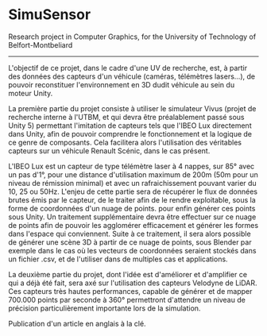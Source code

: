 # SimuSensor
Research project in Computer Graphics, for the University of Technology of Belfort-Montbeliard

____________

L'objectif de ce projet, dans le cadre d'une UV de recherche, est, à partir des données des capteurs d'un véhicule (caméras, télémètres lasers...), de pouvoir reconstituer l'environnement en 3D dudit véhicule au sein du moteur Unity.

La première partie du projet consiste à utiliser le simulateur Vivus (projet de recherche interne à l'UTBM, et qui devra être préalablement passé sous Unity 5) permettant l'imitation de capteurs tels que l'IBEO Lux directement dans Unity, afin de pouvoir comprendre le fonctionnement et la logique de ce genre de composants. Cela facilitera alors l'utilisation des véritables capteurs sur un véhicule Renault Scénic, dans le cas présent.

L'IBEO Lux est un capteur de type télémètre laser à 4 nappes, sur 85° avec un pas d'1°, pour une distance d'utilisation maximum de 200m (50m pour un niveau de rémission minimal) et avec un rafraichissement pouvant varier du 10, 25 ou 50Hz. L'enjeu de cette partie sera de récupérer le flux de données brutes émis par le capteur, de le traiter afin de le rendre exploitable, sous la forme de coordonnées d'un nuage de points. pour enfin générer ces points sous Unity.
Un traitement supplémentaire devra être effectuer sur ce nuage de points afin de pouvoir les agglomérer efficacement et générer les formes dans l'espace qui conviennent.
Suite à ce traitement, il sera alors possible de générer une scène 3D à partir de ce nuage de points, sous Blender par exemple dans le cas où les vecteurs de coordonnées seraient stockés dans un fichier .csv, et de l'utiliser dans de multiples cas et applications.

La deuxième partie du projet, dont l'idée est d'améliorer et d'amplifier ce qui a déjà été fait, sera axé sur l'utilisation des capteurs Velodyne de LiDAR. Ces capteurs très hautes performances, capable de générer et de mapper 700.000 points par seconde à 360° permettront d'attendre un niveau de précision particulièrement importante lors de la simulation.

Publication d'un article en anglais à la clé.
